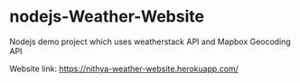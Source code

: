# nodejs-Weather-Website
Nodejs demo project which uses weatherstack API and Mapbox Geocoding API


Website link:
https://nithya-weather-website.herokuapp.com/
